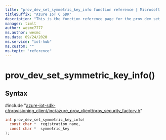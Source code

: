 ```yaml
---                             
title: "prov_dev_set_symmetric_key_info function reference | Microsoft Docs" 
titleSuffix: "Azure IoT C SDK"            
description: "This is the function reference page for the prov_dev_set_symmetric_key_info() function in the Azure IoT C SDK. This SDK is used with Azure IoT Hub and Azure IoT Hub Device Provisioning Service"            
manager: timlt                 
author: wesmc7777              
ms.author: wesmc               
ms.date: 09/24/2020                    
ms.service: "iot-hub"             
ms.custom: ""                
ms.topic: "reference"        
---                            
```


# prov_dev_set_symmetric_key_info()

## Syntax

\#include "[azure-iot-sdk-c/provisioning_client/inc/azure_prov_client/prov_security_factory.h](../prov-security-factory-h.md)"  
```C
int prov_dev_set_symmetric_key_info(
  const char *  registration_name,
  const char *  symmetric_key
);
```

